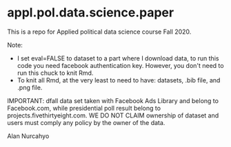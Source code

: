 # appl.pol.data.science.paper

This is a repo for Applied political data science course Fall 2020.

Note: 
- I set eval=FALSE to dataset to a part where I download data, to run this code you need facebook authentication key. However, you don't need to run 
this chuck to knit Rmd.
- To knit all Rmd, at the very least to need to have: datasets, .bib file, and .png file.

IMPORTANT: dfall data set taken with Facebook Ads Library and belong to Facebook.com, while presidential poll result belong to projects.fivethirtyeight.com.
WE DO NOT CLAIM ownership of dataset and users must comply any policy by the owner of the data. 

Alan Nurcahyo
